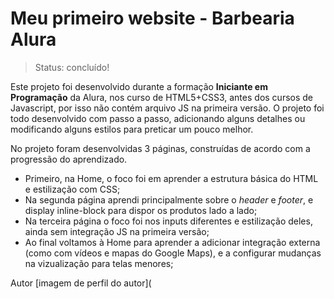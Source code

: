 # Meu primeiro website - Barbearia Alura

> Status: concluído!

Este projeto foi desenvolvido durante a formação **Iniciante em Programação** da Alura, nos curso de HTML5+CSS3, antes dos cursos de Javascript, por isso não contém arquivo JS na primeira versão.
O projeto foi todo desenvolvido com passo a passo, adicionando alguns detalhes ou modificando alguns estilos para preticar um pouco melhor.

No projeto foram desenvolvidas 3 páginas, construídas de acordo com a progressão do aprendizado.

* Primeiro, na Home, o foco foi em aprender a estrutura básica do HTML e estilização com CSS;
* Na segunda página aprendi principalmente sobre o _header_ e _footer_, e display inline-block para dispor os produtos lado a lado;
* Na terceira página o foco foi nos inputs diferentes e estilização deles, ainda sem integração JS na primeira versão;
* Ao final voltamos à Home para aprender a adicionar integração externa (como com vídeos e mapas do Google Maps), e a configurar mudanças na vizualização para telas menores;

Autor
[imagem de perfil do autor](
